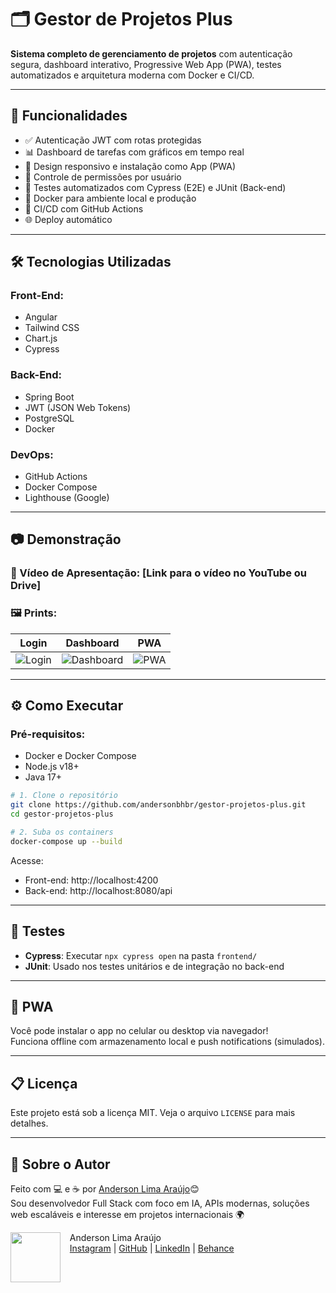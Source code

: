 # 🗂️ Gestor de Projetos Plus

**Sistema completo de gerenciamento de projetos** com autenticação segura, dashboard interativo, Progressive Web App (PWA), testes automatizados e arquitetura moderna com Docker e CI/CD.

---

## 🚀 Funcionalidades

- ✅ Autenticação JWT com rotas protegidas
- 📊 Dashboard de tarefas com gráficos em tempo real
- 📱 Design responsivo e instalação como App (PWA)
- 🔐 Controle de permissões por usuário
- 🧪 Testes automatizados com Cypress (E2E) e JUnit (Back-end)
- 🐳 Docker para ambiente local e produção
- 🔄 CI/CD com GitHub Actions
- 🌐 Deploy automático

---

## 🛠️ Tecnologias Utilizadas

### Front-End:
- Angular
- Tailwind CSS
- Chart.js
- Cypress

### Back-End:
- Spring Boot
- JWT (JSON Web Tokens)
- PostgreSQL
- Docker

### DevOps:
- GitHub Actions
- Docker Compose
- Lighthouse (Google)

---

## 📷 Demonstração

### 🎥 Vídeo de Apresentação: [Link para o vídeo no YouTube ou Drive]

### 🖼️ Prints:

| Login | Dashboard | PWA |
|:-----:|:---------:|:---:|
| ![Login](docs/imagens/login.png) | ![Dashboard](docs/imagens/dashboard.png) | ![PWA](docs/imagens/pwa.png) |

---

## ⚙️ Como Executar

### Pré-requisitos:
- Docker e Docker Compose
- Node.js v18+
- Java 17+

```bash
# 1. Clone o repositório
git clone https://github.com/andersonbhbr/gestor-projetos-plus.git
cd gestor-projetos-plus

# 2. Suba os containers
docker-compose up --build
```

Acesse:
- Front-end: http://localhost:4200
- Back-end: http://localhost:8080/api

---

## 🧪 Testes

- **Cypress**: Executar `npx cypress open` na pasta `frontend/`
- **JUnit**: Usado nos testes unitários e de integração no back-end

---

## 📱 PWA

Você pode instalar o app no celular ou desktop via navegador!  
Funciona offline com armazenamento local e push notifications (simulados).

---

## 📋 Licença

Este projeto está sob a licença MIT. Veja o arquivo `LICENSE` para mais detalhes.

---

## 🙋 Sobre o Autor

Feito com 💻 e ☕ por [Anderson Lima Araújo](https://www.linkedin.com/in/anderson-araujo-pcd)😊  
Sou desenvolvedor Full Stack com foco em IA, APIs modernas, soluções web escaláveis e interesse em projetos internacionais 🌍
<p>
    <img align=left margin=10 width=80 src="https://avatars.githubusercontent.com/u/7528140?v=4"/>
    <p>&nbsp&nbsp&nbspAnderson Lima Araújo<br>
    &nbsp&nbsp&nbsp<a href="http://instagram.com/andersonbhbr">Instagram</a>&nbsp;|&nbsp;<a href="https://github.com/AndersonBHBR">GitHub</a>&nbsp;|&nbsp;<a href="https://www.linkedin.com/in/anderson-araujo-pcd/">LinkedIn</a>&nbsp;|&nbsp;<a href="https://www.behance.net/andersonbhbr">Behance</a></p>
</p>
<br/><br/>

